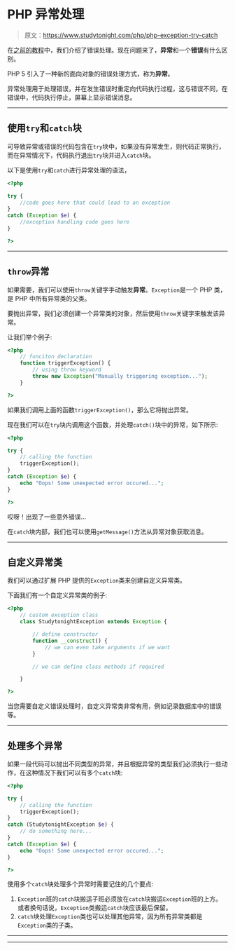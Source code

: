 # PHP 异常处理

> 原文：<https://www.studytonight.com/php/php-exception-try-catch>

在[之前的教程](php-error-handling)中，我们介绍了错误处理。现在问题来了，**异常**和一个**错误**有什么区别。

PHP 5 引入了一种新的面向对象的错误处理方式，称为**异常**。

异常处理用于处理错误，并在发生错误时重定向代码执行过程，这与错误不同，在错误中，代码执行停止，屏幕上显示错误消息。

* * *

## 使用`try`和`catch`块

可导致异常或错误的代码包含在`try`块中，如果没有异常发生，则代码正常执行，而在异常情况下，代码执行退出`try`块并进入`catch`块。

以下是使用`try`和`catch`进行异常处理的语法，

```php
<?php

try {
    //code goes here that could lead to an exception
}
catch (Exception $e) {
    //exception handling code goes here
}

?>
```

* * *

## `throw`异常

如果需要，我们可以使用`throw`关键字手动触发**异常**。`Exception`是一个 PHP 类，是 PHP 中所有异常类的父类。

要抛出异常，我们必须创建一个异常类的对象，然后使用`throw`关键字来触发该异常。

让我们举个例子:

```php
<?php
    // funciton declaration
    function triggerException() {
        // using throw keyword
        throw new Exception("Manually triggering exception...");
    }

?>
```

如果我们调用上面的函数`triggerException()`，那么它将抛出异常。

现在我们可以在`try`块内调用这个函数，并处理`catch()`块中的异常，如下所示:

```php
<?php

try {
    // calling the function
    triggerException();
}
catch (Exception $e) {
    echo "Oops! Some unexpected error occured...";
}

?>
```

哎呀！出现了一些意外错误...

在`catch`块内部，我们也可以使用`getMessage()`方法从异常对象获取消息。

* * *

## 自定义异常类

我们可以通过扩展 PHP 提供的`Exception`类来创建自定义异常类。

下面我们有一个自定义异常类的例子:

```php
<?php
    // custom exception class
    class StudytonightException extends Exception {

        // define constructor
        function __construct() {
            // we can even take arguments if we want
        }

        // we can define class methods if required

    }

?>
```

当您需要自定义错误处理时，自定义异常类非常有用，例如记录数据库中的错误等。

* * *

## 处理多个异常

如果一段代码可以抛出不同类型的异常，并且根据异常的类型我们必须执行一些动作，在这种情况下我们可以有多个`catch`块:

```php
<?php

try {
    // calling the function
    triggerException();
}
catch (StudytonightException $e) {
    // do something here...
}
catch (Exception $e) {
    echo "Oops! Some unexpected error occured...";
}

?>
```

使用多个`catch`块处理多个异常时需要记住的几个要点:

1.  `Exception`班的`catch`块搬运子班必须放在`catch`块搬运`Exception`班的上方。或者换句话说，`Exception`类搬运`catch`块应该最后保留。
2.  `catch`块处理`Exception`类也可以处理其他异常，因为所有异常类都是`Exception`类的子类。

* * *

* * *